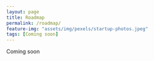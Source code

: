 ```yaml
---
layout: page
title: Roadmap
permalink: /roadmap/
feature-img: "assets/img/pexels/startup-photos.jpeg"
tags: [Coming soon]
---
```


Coming soon